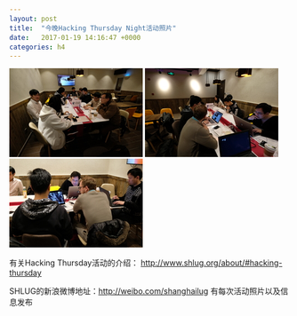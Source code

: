 ```yaml
---
layout: post
title:  "今晚Hacking Thursday Night活动照片"
date:   2017-01-19 14:16:47 +0000
categories: h4
---
```


[<img src='https://raw.githubusercontent.com/shanghailug/res2017/master/h119.h4/h119_2001_0100+08.240x160.jpg'>](https://raw.githubusercontent.com/shanghailug/res2017/master/h119.h4/h119_2001_0100+08.JPG)
[<img src='https://raw.githubusercontent.com/shanghailug/res2017/master/h119.h4/h119_2002_5500+08.240x160.jpg'>](https://raw.githubusercontent.com/shanghailug/res2017/master/h119.h4/h119_2002_5500+08.JPG)
[<img src='https://raw.githubusercontent.com/shanghailug/res2017/master/h119.h4/h119_2024_3900+08.240x160.jpg'>](https://raw.githubusercontent.com/shanghailug/res2017/master/h119.h4/h119_2024_3900+08.JPG)

有关Hacking Thursday活动的介绍：
http://www.shlug.org/about/#hacking-thursday

SHLUG的新浪微博地址：http://weibo.com/shanghailug 有每次活动照片以及信息发布


